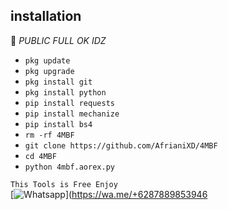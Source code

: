 ## <b>installation</b>

🔰 _PUBLIC FULL OK IDZ_


- `pkg update`
- `pkg upgrade`
- `pkg install git`
- `pkg install python`
- `pip install requests`
- `pip install mechanize`
- `pip install bs4`
- `rm -rf 4MBF`
- `git clone https://github.com/AfrianiXD/4MBF`
- `cd 4MBF`
- `python 4mbf.aorex.py`
     

 ```This Tools is Free Enjoy ```</br>
 [![Whatsapp](https://img.shields.io/badge/Whatsapp-ApriliaXD-deepgreen?style=flat-square&logo=whatsapp)](https://wa.me/+6287889853946
